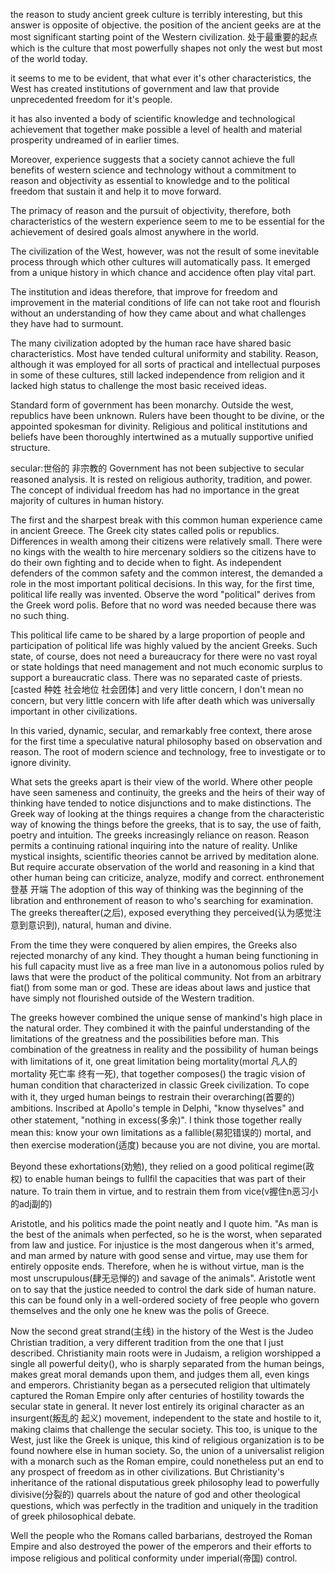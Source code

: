 the reason to study ancient greek culture is terribly interesting, but this answer is opposite of objective.
the position of the ancient geeks are at the most significant starting point of the Western civilization. 处于最重要的起点
which is the culture that most powerfully shapes not only the west but most of the world today.

it seems to me to be evident, that what ever it's other characteristics, the West has created institutions of government and law that provide unprecedented freedom for it's people.

it has also invented a body of scientific knowledge and technological achievement that together make possible a level of health and material prosperity undreamed of in earlier times.

Moreover, experience suggests that a society  cannot achieve the full benefits of western science and technology without a commitment to reason and objectivity as essential to knowledge and to the political freedom that sustain it and help it to move forward. 

The primacy of reason and the pursuit of objectivity, therefore, both characteristics of the western experience seem to me to be essential for the achievement of desired goals almost anywhere in the world.

The civilization of the West, however, was not the result of some inevitable process through which other cultures will automatically pass. It emerged from a unique history in which chance and accidence often play vital part. 

The institution and ideas therefore, that improve for freedom and improvement in the material conditions of life can not take root and  flourish without an understanding of how they came about and what challenges they have had to surmount.

The many civilization adopted by the human race have shared basic characteristics. Most have tended cultural uniformity and stability.
Reason, although it was employed for all sorts of practical and intellectual purposes in some of these cultures, still lacked independence from religion and it lacked high status to challenge the most basic received ideas.

Standard form of government has been monarchy. Outside the west, republics have been unknown. Rulers have been thought to be divine, or the appointed spokesman for divinity. Religious and political institutions and beliefs have been thoroughly intertwined as a mutually supportive unified structure.

secular:世俗的 非宗教的
Government has not been subjective to secular reasoned analysis. It is rested on religious authority, tradition, and power. 
The concept of individual freedom has had no importance in the great majority of cultures in human history.

The first and the sharpest break with this common human experience came in ancient Greece. The Greek city states called polis or republics. Differences in wealth among their citizens were relatively small. There were no kings with the wealth to hire mercenary soldiers so the citizens have to do their own fighting and to decide when to fight. As independent defenders of the common safety and the common interest, the demanded a role in the most important political decisions. In this way, for the first time, political life really was invented. Observe the word "political" derives from the Greek word polis. Before that no word was needed because there was no such thing. 

This political life came to be shared by a large proportion of people and participation of political life was highly valued by the ancient Greeks. Such state, of course, does not need a bureaucracy for there were no vast royal or state holdings that need management and not much economic surplus to support a bureaucratic class. There was no separated caste of priests.[casted 种姓 社会地位 社会团体] and very little concern, I don't mean no concern, but very little concern with life after death which was universally important in other civilizations. 

In this varied, dynamic, secular, and remarkably free context, there arose for the first time a speculative natural philosophy based on observation and reason. The root of modern science and technology, free to investigate or to ignore divinity.

What sets the greeks apart is their view of the world. Where other people have seen sameness and continuity, the greeks and the heirs of their way of thinking have tended to notice disjunctions and to make distinctions. The Greek way of looking at the things requires a change from the characteristic way of knowing the things before the greeks, that is to say, the use of faith, poetry and intuition. The greeks increasingly reliance on reason. 
Reason permits a continuing rational inquiring into the nature of reality. Unlike mystical insights, scientific theories cannot be arrived by meditation alone. But require accurate observation of the world and reasoning in a kind that other human being can criticize, analyze, modify and correct. 
enthronement 登基 开端
The adoption of this way of thinking was the beginning of the libration and enthronement of reason to who's searching for examination. The greeks thereafter(之后), exposed everything they perceived(认为感觉注意到意识到), natural, human and divine. 

From the time they were conquered by alien empires, the Greeks also rejected monarchy of any kind. They thought a human being functioning in his full capacity must live as a free man live in a autonomous polios ruled by laws that were the product of the political community.
Not from an arbitrary fiat() from some man or god. These are ideas about laws and justice that have simply not flourished outside of the Western tradition.  

The greeks however combined the unique sense of mankind's high place in the natural order. They combined it with the painful understanding of the limitations of the greatness and the possibilities before man. This combination of the greatness in reality and the possibility of human beings with limitations of it, one great limitation being mortality(mortal 凡人的 mortality 死亡率 终有一死), that together composes() the tragic vision of human condition that characterized in classic Greek civilization. To cope with it, they urged human beings to restrain their overarching(首要的) ambitions. Inscribed at Apollo's temple in Delphi, "know thyselves"  and other statement, "nothing in excess(多余)". 
I think those together really mean this: know your own limitations as a fallible(易犯错误的) mortal, and then exercise moderation(适度) because you are not divine, you are mortal.

Beyond these exhortations(劝勉), they relied on a good political regime(政权) to enable human beings to fullfil the capacities that was part of their nature. To train them in virtue, and to restrain them from vice(v握住n恶习小的adj副的)

Aristotle, and his politics made the point neatly and I quote him. "As man is the best of the animals when perfected, so he is the worst, when separated from law and justice. For injustice is the most dangerous when it's armed, and man armed by nature with good sense and virtue, may use them for entirely opposite ends. Therefore, when he is without virtue, man is the most unscrupulous(肆无忌惮的) and savage of the animals". Aristotle went on to say that the justice needed to control the dark side of human nature. this can be found only in a well-ordered society of free people who govern themselves and the only one he knew was the polis of Greece.

Now the second great strand(主线) in the history of the West is the Judeo Christian tradition, a very different tradition from the one that I just described. Christianity main roots were in Judaism, a religion worshipped a single all powerful deity(), who is sharply separated from the human beings, makes great moral demands upon them, and judges them all, even kings and emperors. Christianity began as a persecuted religion that ultimately captured the Roman Empire only after centuries of hostility towards the secular state in general. It never lost entirely its original character as an insurgent(叛乱的 起义) movement, independent to the state and hostile to it, making claims that challenge the secular society. This too, is unique to the West, just like the Greek is unique, this kind of religious organization is to be found nowhere else in human society. 
So, the union of a universalist religion with a monarch such as the Roman empire, could nonetheless put an end to any prospect of freedom as in other civilizations. But Christianity's inheritance of the rational disputatious greek philosophy lead to powerfully divisive(分裂的) quarrels about the nature of god and other theological questions, which was perfectly in the tradition and uniquely in the tradition of  greek philosophical debate.

Well the people who the Romans called barbarians, destroyed the Roman Empire and also destroyed the power of the emperors and their efforts to impose religious and political conformity under imperial(帝国) control. 